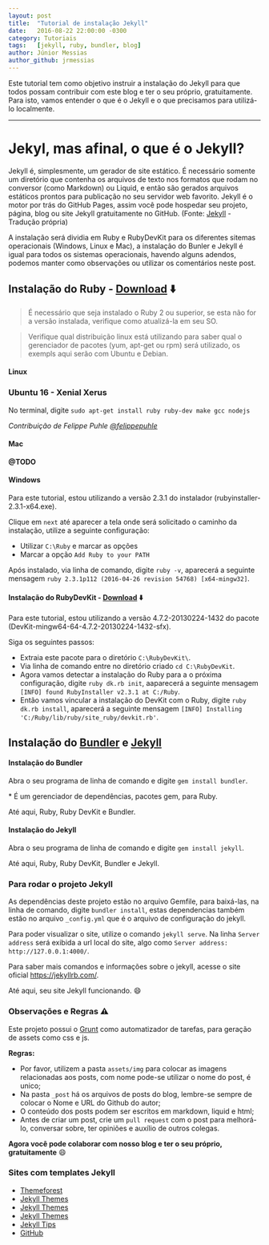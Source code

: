 ```yaml
---
layout: post
title:  "Tutorial de instalação Jekyll"
date:   2016-08-22 22:00:00 -0300
category: Tutoriais
tags:	[jekyll, ruby, bundler, blog]
author: Júnior Messias
author_github: jrmessias
---
```


Este tutorial tem como objetivo instruir a instalação do Jekyll para que todos possam contribuir com este blog e ter o seu próprio, gratuitamente. Para isto, vamos entender o que é o Jekyll e o que precisamos para utilizá-lo localmente.
___

# Jekyl, mas afinal, o que é o Jekyll?

Jekyll é, simplesmente, um gerador de site estático. É necessário somente um diretório que contenha os arquivos de texto nos formatos que rodam no conversor (como Markdown) ou Liquid, e então são gerados arquivos estáticos prontos para publicação no seu servidor web favorito. Jekyll é o motor por trás do GitHub Pages, assim você pode hospedar seu projeto, página, blog ou site Jekyll gratuitamente no GitHub. (Fonte: [Jekyll](https://jekyllrb.com/docs/home/) - Tradução própria)

A instalação será dividia em Ruby e RubyDevKit para os diferentes sitemas operacionais (Windows, Linux e Mac), a instalação do Bunler e Jekyll é igual para todos os sistemas operacionais, havendo alguns adendos, podemos manter como observações ou utilizar os comentários neste post.

## Instalação do Ruby - [Download](http://rubyinstaller.org/downloads/) :arrow_down:

> É necessário que seja instalado o Ruby 2 ou superior, se esta não for a versão instalada, verifique como atualizá-la em seu SO.

> Verifique qual distribuição linux está utilizando para saber qual o gerenciador de pacotes (yum, apt-get ou rpm) será utilizado, os exempls aqui serão com Ubuntu e Debian.

#### Linux

### Ubuntu 16 - Xenial Xerus

No terminal, digite `sudo apt-get install ruby ruby-dev make gcc nodejs`

*Contribuição de Felippe Puhle [@felippepuhle](https://github.com/felippepuhle)*

#### Mac
**@TODO**

#### Windows 

Para este tutorial, estou utilizando a versão 2.3.1 do instalador (rubyinstaller-2.3.1-x64.exe).

Clique em `next` até aparecer a tela onde será solicitado o caminho da instalação, utilize a seguinte configuração:
- Utilizar `C:\Ruby` e marcar as opções
- Marcar a opção `Add Ruby to your PATH`

Após instalado, via linha de comando, digite `ruby -v`, aparecerá a seguinte mensagem `ruby 2.3.1p112 (2016-04-26 revision 54768) [x64-mingw32]`.

#### Instalação do RubyDevKit - [Download](http://rubyinstaller.org/downloads/) :arrow_down:
Para este tutorial, estou utilizando a versão 4.7.2-20130224-1432 do pacote (DevKit-mingw64-64-4.7.2-20130224-1432-sfx).

Siga os seguintes passos:
- Extraia este pacote para o diretório `C:\RubyDevKit\`.
- Via linha de comando entre no diretório criado `cd C:\RubyDevKit`.
- Agora vamos detectar a instalação do Ruby para a o próxima configuração, digite `ruby dk.rb init`, aaparecerá a seguinte mensagem `[INFO] found RubyInstaller v2.3.1 at C:/Ruby`.
- Então vamos vincular a instalação do DevKit com o Ruby, digite `ruby dk.rb install`, aparecerá a seguinte mensagem `[INFO] Installing 'C:/Ruby/lib/ruby/site_ruby/devkit.rb'`.

## Instalação do [Bundler](http://bundler.io/) e [Jekyll](https://jekyllrb.com/)

#### Instalação do Bundler
Abra o seu programa de linha de comando e digite `gem install bundler`.

\* É um gerenciador de dependências, pacotes gem, para Ruby.

Até aqui, Ruby, Ruby DevKit e Bundler.

#### Instalação do Jekyll
Abra o seu programa de linha de comando e digite `gem install jekyll`.

Até aqui, Ruby, Ruby DevKit, Bundler e Jekyll.

### Para rodar o projeto Jekyll
As dependências deste projeto estão no arquivo Gemfile, para baixá-las, na linha de comando, digite `bundler install`, estas dependencias também estão no arquivo `_config.yml` que é o arquivo de configuração do jekyll.

Para poder visualizar o site, utilize o comando `jekyll serve`. Na linha `Server address` será exibida a url local do site, algo como `Server address: http://127.0.0.1:4000/`.

Para saber mais comandos e informações sobre o jekyll, acesse o site oficial https://jekyllrb.com/.

Até aqui, seu site Jekyll funcionando. :smile:

### Observações e Regras :warning:
Este projeto possui o [Grunt](http://gruntjs.com/) como automatizador de tarefas, para geração de assets como css e js.

**Regras:**
- Por favor, utilizem a pasta `assets/img` para colocar as imagens relacionadas aos posts, com nome pode-se utilizar o nome do post, é unico;
- Na pasta `_post` há os arquivos de posts do blog, lembre-se sempre de colocar o Nome e URL do Github do autor;
- O conteúdo dos posts podem ser escritos em markdown, liquid e html;
- Antes de criar um post, crie um `pull request` com o post para melhorá-lo, conversar sobre, ter opiniões e auxílio de outros colegas.
 
**Agora você pode colaborar com nosso blog e ter o seu próprio, gratuitamente** :smile:

### Sites com templates Jekyll
- [Themeforest](https://themeforest.net/category/static-site-generators/jekyll)
- [Jekyll Themes](http://jekyllthemes.org/)
- [Jekyll Themes](https://jekyllthemes.io/)
- [Jekyll Themes](http://themes.jekyllrc.org/)
- [Jekyll Tips](http://jekyll.tips/templates/)
- [GitHub](https://github.com/jekyll/jekyll/wiki/themes)
